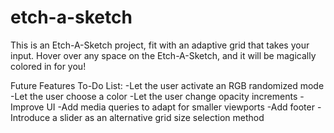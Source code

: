 # etch-a-sketch

This is an Etch-A-Sketch project, fit with an adaptive grid that takes
your input. Hover over any space on the Etch-A-Sketch, and it will be
magically colored in for you!

Future Features To-Do List:
-Let the user activate an RGB randomized mode
-Let the user choose a color
-Let the user change opacity increments
-Improve UI
-Add media queries to adapt for smaller viewports
-Add footer
-Introduce a slider as an alternative grid size selection method
